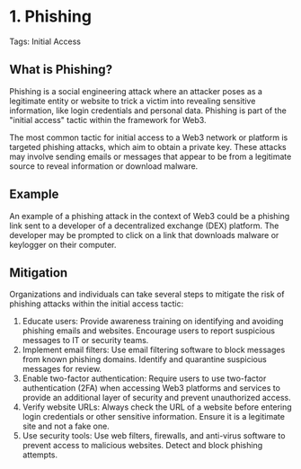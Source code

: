 # 1. Phishing

Tags: Initial Access

## What is Phishing?

Phishing is a social engineering attack where an attacker poses as a legitimate entity or website to trick a victim into revealing sensitive information, like login credentials and personal data. Phishing is part of the "initial access" tactic within the framework for Web3.

The most common tactic for initial access to a Web3 network or platform is targeted phishing attacks, which aim to obtain a private key. These attacks may involve sending emails or messages that appear to be from a legitimate source to reveal information or download malware.

## Example

An example of a phishing attack in the context of Web3 could be a phishing link sent to a developer of a decentralized exchange (DEX) platform. The developer may be prompted to click on a link that downloads malware or keylogger on their computer.

## Mitigation

Organizations and individuals can take several steps to mitigate the risk of phishing attacks within the initial access tactic:

1. Educate users: Provide awareness training on identifying and avoiding phishing emails and websites. Encourage users to report suspicious messages to IT or security teams.
2. Implement email filters: Use email filtering software to block messages from known phishing domains. Identify and quarantine suspicious messages for review.
3. Enable two-factor authentication: Require users to use two-factor authentication (2FA) when accessing Web3 platforms and services to provide an additional layer of security and prevent unauthorized access.
4. Verify website URLs: Always check the URL of a website before entering login credentials or other sensitive information. Ensure it is a legitimate site and not a fake one.
5. Use security tools: Use web filters, firewalls, and anti-virus software to prevent access to malicious websites. Detect and block phishing attempts.